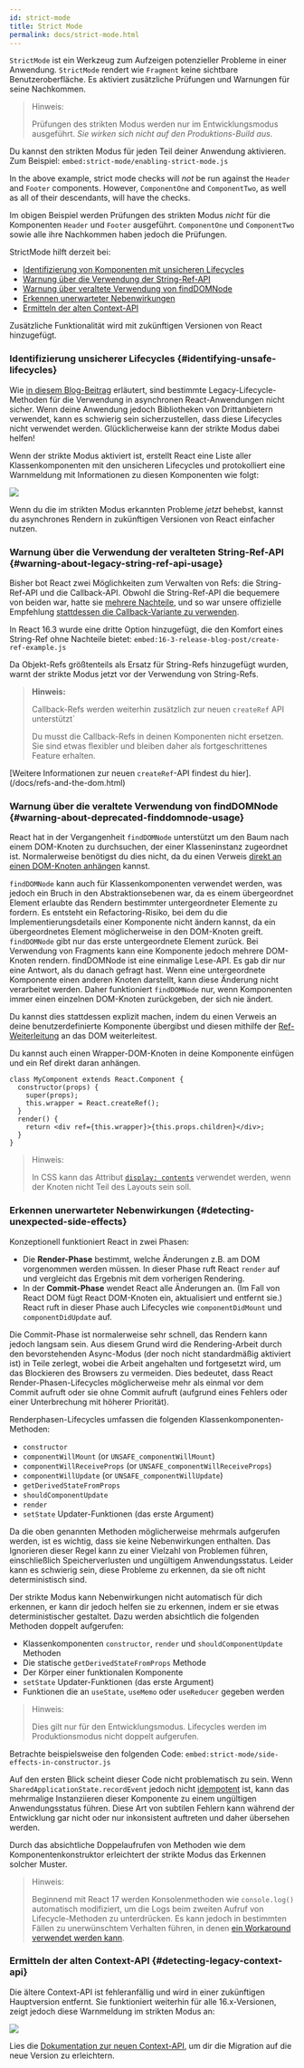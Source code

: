 ```yaml
---
id: strict-mode
title: Strict Mode
permalink: docs/strict-mode.html
---
```


`StrictMode` ist ein Werkzeug zum Aufzeigen potenzieller Probleme in einer Anwendung. `StrictMode` rendert wie `Fragment` keine sichtbare Benutzeroberfläche. Es aktiviert zusätzliche Prüfungen und Warnungen für seine Nachkommen.

> Hinweis:
>
> Prüfungen des strikten Modus werden nur im Entwicklungsmodus ausgeführt. _Sie wirken sich nicht auf den Produktions-Build aus_.

Du kannst den strikten Modus für jeden Teil deiner Anwendung aktivieren. Zum Beispiel:
`embed:strict-mode/enabling-strict-mode.js`

In the above example, strict mode checks will *not* be run against the `Header` and `Footer` components. However, `ComponentOne` and `ComponentTwo`, as well as all of their descendants, will have the checks.

Im obigen Beispiel werden Prüfungen des strikten Modus *nicht* für die Komponenten `Header` und `Footer` ausgeführt. `ComponentOne` und `ComponentTwo` sowie alle ihre Nachkommen haben jedoch die Prüfungen.

StrictMode hilft derzeit bei:

* [Identifizierung von Komponenten mit unsicheren Lifecycles](#identifying-unsafe-lifecycles)
* [Warnung über die Verwendung der String-Ref-API](#warning-about-legacy-string-ref-api-usage)
* [Warnung über veraltete Verwendung von findDOMNode](#warning-about-deprecated-finddomnode-usage)
* [Erkennen unerwarteter Nebenwirkungen](#detecting-unexpected-side-effects)
* [Ermitteln der alten Context-API](#detecting-legacy-context-api)

Zusätzliche Funktionalität wird mit zukünftigen Versionen von React hinzugefügt.

### Identifizierung unsicherer Lifecycles {#identifying-unsafe-lifecycles}

Wie [in diesem Blog-Beitrag](/blog/2018/03/27/update-on-async-rendering.html) erläutert, sind bestimmte Legacy-Lifecycle-Methoden für die Verwendung in asynchronen React-Anwendungen nicht sicher. Wenn deine Anwendung jedoch Bibliotheken von Drittanbietern verwendet, kann es schwierig sein sicherzustellen, dass diese Lifecycles nicht verwendet werden. Glücklicherweise kann der strikte Modus dabei helfen!

Wenn der strikte Modus aktiviert ist, erstellt React eine Liste aller Klassenkomponenten mit den unsicheren Lifecycles und protokolliert eine Warnmeldung mit Informationen zu diesen Komponenten wie folgt:

![](../images/blog/strict-mode-unsafe-lifecycles-warning.png)

Wenn du die im strikten Modus erkannten Probleme _jetzt_ behebst, kannst du asynchrones Rendern in zukünftigen Versionen von React einfacher nutzen.

### Warnung über die Verwendung der veralteten String-Ref-API {#warning-about-legacy-string-ref-api-usage}

Bisher bot React zwei Möglichkeiten zum Verwalten von Refs: die String-Ref-API und die Callback-API. Obwohl die String-Ref-API die bequemere von beiden war, hatte sie [mehrere Nachteile](https://github.com/facebook/react/issues/1373), und so war unsere offizielle Empfehlung [stattdessen die Callback-Variante zu verwenden](/docs/refs-and-the-dom.html#legacy-api-string-refs).

In React 16.3 wurde eine dritte Option hinzugefügt, die den Komfort eines String-Ref ohne Nachteile bietet:
`embed:16-3-release-blog-post/create-ref-example.js`

Da Objekt-Refs größtenteils als Ersatz für String-Refs hinzugefügt wurden, warnt der strikte Modus jetzt vor der Verwendung von String-Refs.

> **Hinweis:**
>
> Callback-Refs werden weiterhin zusätzlich zur neuen `createRef` API unterstützt`
>
> Du musst die Callback-Refs in deinen Komponenten nicht ersetzen. Sie sind etwas flexibler und bleiben daher als fortgeschrittenes Feature erhalten.

[Weitere Informationen zur neuen `createRef`-API findest du hier].(/docs/refs-and-the-dom.html)

### Warnung über die veraltete Verwendung von findDOMNode {#warning-about-deprecated-finddomnode-usage}

React hat in der Vergangenheit `findDOMNode` unterstützt um den Baum nach einem DOM-Knoten zu durchsuchen, der einer Klasseninstanz zugeordnet ist. Normalerweise benötigst du dies nicht, da du einen Verweis [direkt an einen DOM-Knoten anhängen](/docs/refs-and-the-dom.html#creating-refs) kannst.

`findDOMNode` kann auch für Klassenkomponenten verwendet werden, was jedoch ein Bruch in den Abstraktionsebenen war, da es einem übergeordnet Element erlaubte das Rendern bestimmter untergeordneter Elemente zu fordern. Es entsteht ein Refactoring-Risiko, bei dem du die Implementierungsdetails einer Komponente nicht ändern kannst, da ein übergeordnetes Element möglicherweise in den DOM-Knoten greift. `findDOMNode` gibt nur das erste untergeordnete Element zurück. Bei Verwendung von Fragments kann eine Komponente jedoch mehrere DOM-Knoten rendern. findDOMNode ist eine einmalige Lese-API. Es gab dir nur eine Antwort, als du danach gefragt hast. Wenn eine untergeordnete Komponente einen anderen Knoten darstellt, kann diese Änderung nicht verarbeitet werden. Daher funktioniert `findDOMNode` nur, wenn Komponenten immer einen einzelnen DOM-Knoten zurückgeben, der sich nie ändert.

Du kannst dies stattdessen explizit machen, indem du einen Verweis an deine benutzerdefinierte Komponente übergibst und diesen mithilfe der [Ref-Weiterleitung](/docs/forwarding-refs.html#forwarding-refs-to-dom-components) an das DOM weiterleitest.

Du kannst auch einen Wrapper-DOM-Knoten in deine Komponente einfügen und ein Ref direkt daran anhängen.

```javascript{4,7}
class MyComponent extends React.Component {
  constructor(props) {
    super(props);
    this.wrapper = React.createRef();
  }
  render() {
    return <div ref={this.wrapper}>{this.props.children}</div>;
  }
}
```

> Hinweis:
>
> In CSS kann das Attribut [`display: contents`](https://developer.mozilla.org/en-US/docs/Web/CSS/display#display_contents) verwendet werden, wenn der Knoten nicht Teil des Layouts sein soll.

### Erkennen unerwarteter Nebenwirkungen {#detecting-unexpected-side-effects}

Konzeptionell funktioniert React in zwei Phasen:

* Die **Render-Phase** bestimmt, welche Änderungen z.B. am DOM vorgenommen werden müssen. In dieser Phase ruft React `render` auf und vergleicht das Ergebnis mit dem vorherigen Rendering.
* In der **Commit-Phase** wendet React alle Änderungen an. (Im Fall von React DOM fügt React DOM-Knoten ein, aktualisiert und entfernt sie.) React ruft in dieser Phase auch Lifecycles wie `componentDidMount` und `componentDidUpdate` auf.

Die Commit-Phase ist normalerweise sehr schnell, das Rendern kann jedoch langsam sein. Aus diesem Grund wird die Rendering-Arbeit durch den bevorstehenden Async-Modus (der noch nicht standardmäßig aktiviert ist) in Teile zerlegt, wobei die Arbeit angehalten und fortgesetzt wird, um das Blockieren des Browsers zu vermeiden. Dies bedeutet, dass React Render-Phasen-Lifecycles möglicherweise mehr als einmal vor dem Commit aufruft oder sie ohne Commit aufruft (aufgrund eines Fehlers oder einer Unterbrechung mit höherer Priorität).

Renderphasen-Lifecycles umfassen die folgenden Klassenkomponenten-Methoden:
* `constructor`
* `componentWillMount` (or `UNSAFE_componentWillMount`)
* `componentWillReceiveProps` (or `UNSAFE_componentWillReceiveProps`)
* `componentWillUpdate` (or `UNSAFE_componentWillUpdate`)
* `getDerivedStateFromProps`
* `shouldComponentUpdate`
* `render`
* `setState` Updater-Funktionen (das erste Argument)

Da die oben genannten Methoden möglicherweise mehrmals aufgerufen werden, ist es wichtig, dass sie keine Nebenwirkungen enthalten. Das Ignorieren dieser Regel kann zu einer Vielzahl von Problemen führen, einschließlich Speicherverlusten und ungültigem Anwendungsstatus. Leider kann es schwierig sein, diese Probleme zu erkennen, da sie oft nicht deterministisch sind.

Der strikte Modus kann Nebenwirkungen nicht automatisch für dich erkennen, er kann dir jedoch helfen sie zu erkennen, indem er sie etwas deterministischer gestaltet. Dazu werden absichtlich die folgenden Methoden doppelt aufgerufen:

* Klassenkomponenten `constructor`, `render` und `shouldComponentUpdate` Methoden
* Die statische `getDerivedStateFromProps` Methode
* Der Körper einer funktionalen Komponente
* `setState` Updater-Funktionen (das erste Argument)
* Funktionen die an `useState`, `useMemo` oder `useReducer` gegeben werden

> Hinweis:
>
> Dies gilt nur für den Entwicklungsmodus. Lifecycles werden im Produktionsmodus nicht doppelt aufgerufen.

Betrachte beispielsweise den folgenden Code:
`embed:strict-mode/side-effects-in-constructor.js`

Auf den ersten Blick scheint dieser Code nicht problematisch zu sein. Wenn `SharedApplicationState.recordEvent` jedoch nicht [idempotent](https://de.wikipedia.org/wiki/Idempotenz#Informatik) ist, kann das mehrmalige Instanziieren dieser Komponente zu einem ungültigen Anwendungsstatus führen. Diese Art von subtilen Fehlern kann während der Entwicklung gar nicht oder nur inkonsistent auftreten und daher übersehen werden.

Durch das absichtliche Doppelaufrufen von Methoden wie dem Komponentenkonstruktor erleichtert der strikte Modus das Erkennen solcher Muster.

> Hinweis:
>
> Beginnend mit React 17 werden Konsolenmethoden wie `console.log()` automatisch modifiziert, um die Logs beim zweiten Aufruf von Lifecycle-Methoden zu unterdrücken. Es kann jedoch in bestimmten Fällen zu unerwünschtem Verhalten führen, in denen [ein Workaround verwendet werden kann](https://github.com/facebook/react/issues/20090#issuecomment-715927125).

### Ermitteln der alten Context-API {#detecting-legacy-context-api}

Die ältere Context-API ist fehleranfällig und wird in einer zukünftigen Hauptversion entfernt. Sie funktioniert weiterhin für alle 16.x-Versionen, zeigt jedoch diese Warnmeldung im strikten Modus an:

![](../images/blog/warn-legacy-context-in-strict-mode.png)

Lies die [Dokumentation zur neuen Context-API](/docs/context.html), um dir die Migration auf die neue Version zu erleichtern.
